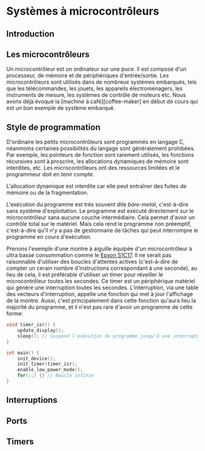 # Systèmes à microcontrôleurs

## Introduction

## Les microcontrôleurs

Un microcontrôleur est un ordinateur sur une puce. Il est composé d'un processeur, de mémoire et de périphériques d'entrée/sortie. Les microcontrôleurs sont utilisés dans de nombreux systèmes embarqués, tels que les télécommandes, les jouets, les appareils électroménagers, les instruments de mesure, les systèmes de contrôle de moteurs etc. Nous avons déjà évoqué la [machine à café][coffee-maker] en début de cours qui est un bon exemple de système embarqué.

## Style de programmation

D'ordinaire les petits microcontrôleurs sont programmés en langage C, néanmoins certaines possibilités du langage sont généralement prohibées. Par exemple, les pointeurs de fonction sont rarement utilisés, les fonctions récursives sont à proscrire, les allocations dynamiques de mémoire sont interdites, etc. Les microcontrôleurs ont des ressources limitées et le programmeur doit en tenir compte.

L'allocation dynamique est interdite car elle peut entraîner des fuites de mémoire ou de la fragmentation.

L'exécution du programme est très souvent dite *bare-metal*, c'est-à-dire sans système d'exploitation. Le programme est exécuté directement sur le microcontrôleur sans aucune couche intermédiaire. Cela permet d'avoir un contrôle total sur le matériel. Mais cela rend le programme non préemptif, c'est-à-dire qu'il n'y a pas de gestionnaire de tâches qui peut interrompre le programme en cours d'exécution.

Prenons l'exemple d'une montre à aiguille équipée d'un microcontrôleur à ultra basse consommation comme le [Epson S1C17](wiki:s1c17). Il ne serait pas raisonnable d'utiliser des boucles d'attentes actives (c'est-à-dire de compter un cerain nombre d'instructions correspondant à une seconde), au lieu de cela, il est préférable d'utiliser un timer pour réveiller le microcontrôleur toutes les secondes. Ce timer est un périphérique matériel qui génère une interruption toutes les secondes. L'interruption, via une table des vecteurs d'interruption, appelle une fonction qui met à jour l'affichage de la montre. Aussi, c'est principalement dans cette fonction qu'aura lieu la majorité du programme, et il n'est pas rare d'avoir un programme de cette forme:

```c
void timer_isr() {
    update_display();
    sleep(); // Suspend l'exécution du programme jusqu'à une interruption
}

int main() {
    init_device();
    init_timer(timer_isr);
    enable_low_power_mode();
    for(;;) {} // Boucle infinie
}
```

## Interruptions

## Ports

## Timers
